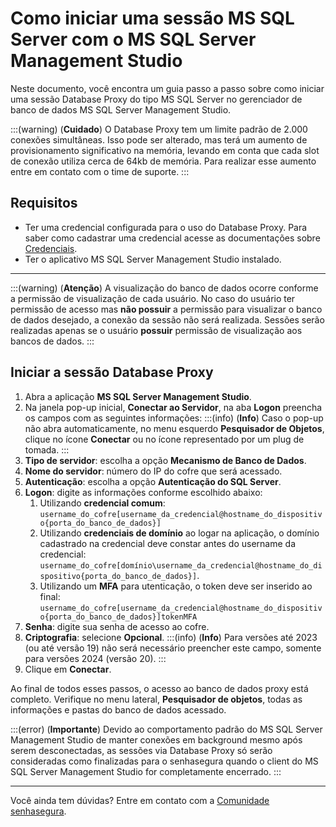 # Como iniciar uma sessão MS SQL Server com o MS SQL Server Management Studio

Neste documento, você encontra um guia passo a passo sobre como iniciar uma sessão Database Proxy do tipo MS SQL Server no gerenciador de banco de dados MS SQL Server Management Studio.

:::(warning) (**Cuidado**)
O Database Proxy tem um limite padrão de 2.000 conexões simultâneas. Isso pode ser alterado, mas terá um aumento de provisionamento significativo na memória, levando em conta que cada slot de conexão utiliza cerca de 64kb de memória. Para realizar esse aumento entre em contato com o time de suporte.
:::

## Requisitos

* Ter uma credencial configurada para o uso do Database Proxy. Para saber como cadastrar uma credencial acesse as documentações sobre [Credenciais](/v3-33/docs/pt/pam-credentials).
* Ter o aplicativo MS SQL Server Management Studio instalado.

---
:::(warning) (**Atenção**)
A visualização do banco de dados ocorre conforme a permissão de visualização de cada usuário. No caso do usuário ter permissão de acesso mas **não possuir** a permissão para visualizar o banco de dados desejado, a conexão da sessão não será realizada. Sessões serão realizadas apenas se o usuário **possuir** permissão de visualização aos bancos de dados.
:::

## Iniciar a sessão Database Proxy

1. Abra a aplicação **MS SQL Server Management Studio**.
2. Na janela pop-up inicial, **Conectar ao Servidor**, na aba **Logon** preencha os campos com as seguintes informações:
    :::(info) (**Info**)
    Caso o pop-up não abra automaticamente, no menu esquerdo **Pesquisador de Objetos**, clique no ícone **Conectar** ou no ícone representado por um plug de tomada.
    :::
3. **Tipo de servidor**: escolha a opção **Mecanismo de Banco de Dados**.
4. **Nome do servidor**: número do IP do cofre que será acessado.
5. **Autenticação**: escolha a opção **Autenticação do SQL Server**.
6. **Logon**: digite as informações conforme escolhido abaixo:
    1. Utilizando **credencial comum**: `username_do_cofre[username_da_credencial@hostname_do_dispositivo{porta_do_banco_de_dados}]`
    2. Utilizando **credenciais de domínio** ao logar na aplicação, o domínio cadastrado na credencial deve constar antes do username da credencial: `username_do_cofre[domínio\username_da_credencial@hostname_do_dispositivo{porta_do_banco_de_dados}]`.
    3. Utilizando um **MFA** para utenticação, o token deve ser inserido ao final: `username_do_cofre[username_da_credencial@hostname_do_dispositivo{porta_do_banco_de_dados}]tokenMFA`
7. **Senha**: digite sua senha de acesso ao cofre.
8. **Criptografia**: selecione **Opcional**.
    :::(info) (**Info**)
    Para versões até 2023 (ou até versão 19) não será necessário preencher este campo, somente para versões 2024 (versão 20).
    :::
9. Clique em **Conectar**.

Ao final de todos esses passos, o acesso ao banco de dados proxy está completo. Verifique no menu lateral, **Pesquisador de objetos**, todas as informações e pastas do banco de dados acessado.

:::(error) (**Importante**)
Devido ao comportamento padrão do MS SQL Server Management Studio de manter conexões em background mesmo após serem desconectadas, as sessões via Database Proxy só serão consideradas como finalizadas para o senhasegura quando o client do MS SQL Server Management Studio for completamente encerrado.
:::


---

Você ainda tem dúvidas? Entre em contato com a [ Comunidade senhasegura](https://community.senhasegura.io/).
